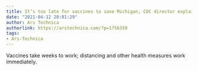 ```yaml
---
title: It’s too late for vaccines to save Michigan, CDC director explains
date: "2021-04-12 20:01:29"
author: Ars Technica
authorlink: https://arstechnica.com/?p=1756350
tags:
- Ars-Technica
---
```

Vaccines take weeks to work; distancing and other health measures work immediately.